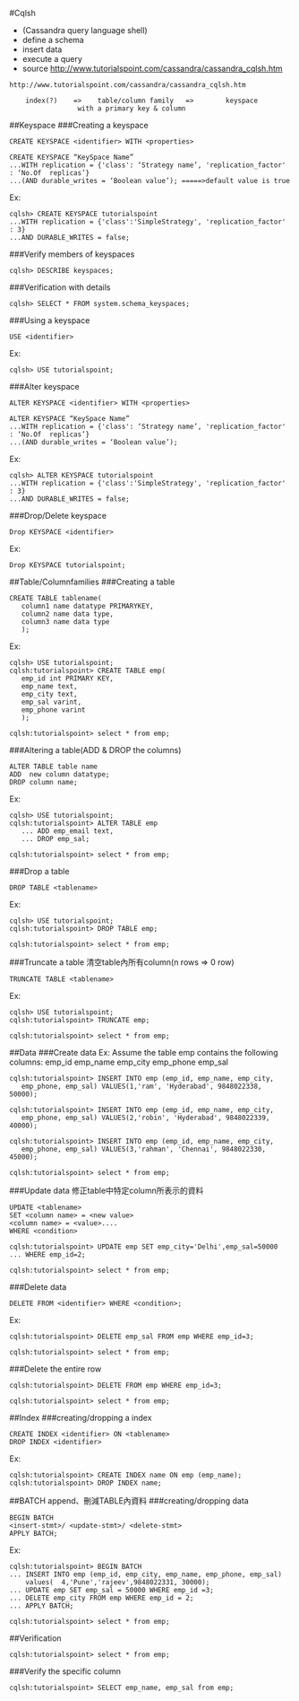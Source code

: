 #Cqlsh
- (Cassandra query language shell)
- define a schema
- insert data
- execute a query
- source
 http://www.tutorialspoint.com/cassandra/cassandra_cqlsh.htm 


```
http://www.tutorialspoint.com/cassandra/cassandra_cqlsh.htm
```
```
    index(?)    =>    table/column family   =>        keyspace
                 with a primary key & column
```

##Keyspace
###Creating a keyspace
```
CREATE KEYSPACE <identifier> WITH <properties>
```
```
CREATE KEYSPACE “KeySpace Name”
...WITH replication = {'class': ‘Strategy name’, 'replication_factor' : ‘No.Of  replicas’}
...(AND durable_writes = ‘Boolean value’); =====>default value is true
```
Ex:
```
cqlsh> CREATE KEYSPACE tutorialspoint
...WITH replication = {'class':'SimpleStrategy', 'replication_factor' : 3}
...AND DURABLE_WRITES = false;
```
###Verify members of keyspaces
```
cqlsh> DESCRIBE keyspaces;
```
###Verification with details
```
cqlsh> SELECT * FROM system.schema_keyspaces;
```
###Using a keyspace
```
USE <identifier>
```
Ex:
```
cqlsh> USE tutorialspoint;
```
###Alter keyspace
```
ALTER KEYSPACE <identifier> WITH <properties>
```
```
ALTER KEYSPACE “KeySpace Name”
...WITH replication = {'class': ‘Strategy name’, 'replication_factor' : ‘No.Of  replicas’}
...(AND durable_writes = ‘Boolean value’);
```
Ex:
```
cqlsh> ALTER KEYSPACE tutorialspoint
...WITH replication = {'class':'SimpleStrategy', 'replication_factor' : 3}
...AND DURABLE_WRITES = false;
```
###Drop/Delete keyspace
```
Drop KEYSPACE <identifier>
```
Ex:
```
Drop KEYSPACE tutorialspoint;
```

##Table/Columnfamilies
###Creating a table
```
CREATE TABLE tablename(
   column1 name datatype PRIMARYKEY,
   column2 name data type,
   column3 name data type
   );
```
Ex:
```
cqlsh> USE tutorialspoint;
cqlsh:tutorialspoint> CREATE TABLE emp(
   emp_id int PRIMARY KEY,
   emp_name text,
   emp_city text,
   emp_sal varint,
   emp_phone varint
   );

cqlsh:tutorialspoint> select * from emp;
```
###Altering a table(ADD & DROP the columns)
```
ALTER TABLE table name
ADD  new column datatype;
DROP column name;
```
Ex:
```
cqlsh> USE tutorialspoint;
cqlsh:tutorialspoint> ALTER TABLE emp
   ... ADD emp_email text,
   ... DROP emp_sal;

cqlsh:tutorialspoint> select * from emp;
```
###Drop a table
```
DROP TABLE <tablename>
```
Ex:
```
cqlsh> USE tutorialspoint;
cqlsh:tutorialspoint> DROP TABLE emp;

cqlsh:tutorialspoint> select * from emp;
```

###Truncate a table
清空table內所有column(n rows => 0 row)
```
TRUNCATE TABLE <tablename>
```
Ex:
```
cqlsh> USE tutorialspoint;
cqlsh:tutorialspoint> TRUNCATE emp;

cqlsh:tutorialspoint> select * from emp;
```

##Data
###Create data
Ex:
Assume the table emp contains the following columns:
emp_id    emp_name   emp_city    emp_phone   emp_sal
```
cqlsh:tutorialspoint> INSERT INTO emp (emp_id, emp_name, emp_city,
   emp_phone, emp_sal) VALUES(1,'ram', 'Hyderabad', 9848022338, 50000);

cqlsh:tutorialspoint> INSERT INTO emp (emp_id, emp_name, emp_city,
   emp_phone, emp_sal) VALUES(2,'robin', 'Hyderabad', 9848022339, 40000);

cqlsh:tutorialspoint> INSERT INTO emp (emp_id, emp_name, emp_city,
   emp_phone, emp_sal) VALUES(3,'rahman', 'Chennai', 9848022330, 45000);

cqlsh:tutorialspoint> select * from emp;
```
###Update data
修正table中特定column所表示的資料
```
UPDATE <tablename>
SET <column name> = <new value>
<column name> = <value>....
WHERE <condition>
```
```
cqlsh:tutorialspoint> UPDATE emp SET emp_city='Delhi',emp_sal=50000
... WHERE emp_id=2;

cqlsh:tutorialspoint> select * from emp;
```

###Delete data
```
DELETE FROM <identifier> WHERE <condition>;
```
Ex:
```
cqlsh:tutorialspoint> DELETE emp_sal FROM emp WHERE emp_id=3;

cqlsh:tutorialspoint> select * from emp;
```
###Delete the entire row
```
cqlsh:tutorialspoint> DELETE FROM emp WHERE emp_id=3;

cqlsh:tutorialspoint> select * from emp;
```

##Index
###creating/dropping a index
```
CREATE INDEX <identifier> ON <tablename>
DROP INDEX <identifier>
```
Ex:
```
cqlsh:tutorialspoint> CREATE INDEX name ON emp (emp_name);
cqlsh:tutorialspoint> DROP INDEX name;
```

##BATCH
append、刪減TABLE內資料
###creating/dropping data
```
BEGIN BATCH
<insert-stmt>/ <update-stmt>/ <delete-stmt>
APPLY BATCH;
```
Ex:
```
cqlsh:tutorialspoint> BEGIN BATCH
... INSERT INTO emp (emp_id, emp_city, emp_name, emp_phone, emp_sal)
    values(  4,'Pune','rajeev',9848022331, 30000);
... UPDATE emp SET emp_sal = 50000 WHERE emp_id =3;
... DELETE emp_city FROM emp WHERE emp_id = 2;
... APPLY BATCH;

cqlsh:tutorialspoint> select * from emp;
```

##Verification
```
cqlsh:tutorialspoint> select * from emp;
```

###Verify the specific column
```
cqlsh:tutorialspoint> SELECT emp_name, emp_sal from emp;
```


